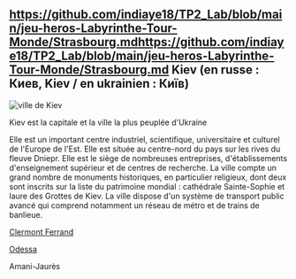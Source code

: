 https://github.com/indiaye18/TP2_Lab/blob/main/jeu-heros-Labyrinthe-Tour-Monde/Strasbourg.mdhttps://github.com/indiaye18/TP2_Lab/blob/main/jeu-heros-Labyrinthe-Tour-Monde/Strasbourg.md
**Kiev (en russe : Киев, Kiev / en ukrainien : Київ)**
-------------------

![ville de Kiev](https://www.plusaunord.com/wp-content/uploads/2018/11/Ukraine-Kiev-vue-place-Independance.jpg "image ville de Kiev")

 Kiev est la capitale et la ville la plus peuplée d'Ukraine

 Elle est un important centre industriel, scientifique, universitaire et culturel de l'Europe de l'Est.
 Elle est située au centre-nord du pays sur les rives du fleuve Dniepr.
 Elle est le siège de nombreuses entreprises, d'établissements d'enseignement supérieur et de centres de recherche.
 La ville compte un grand nombre de monuments historiques, en particulier religieux,
 dont deux sont inscrits sur la liste du patrimoine mondial : cathédrale Sainte-Sophie et laure des Grottes de Kiev.
 La ville dispose d'un système de transport public avancé qui comprend notamment un réseau de métro et de trains de banlieue.



[Clermont Ferrand](https://github.com/indiaye18/TP2_Lab/blob/main/jeu-heros-Labyrinthe-Tour-Monde/Strasbourg.md)

[Odessa](https://github.com/indiaye18/TP2_Lab/blob/main/jeu-heros-Labyrinthe-Tour-Monde/Strasbourg.md)

Amani-Jaurès
